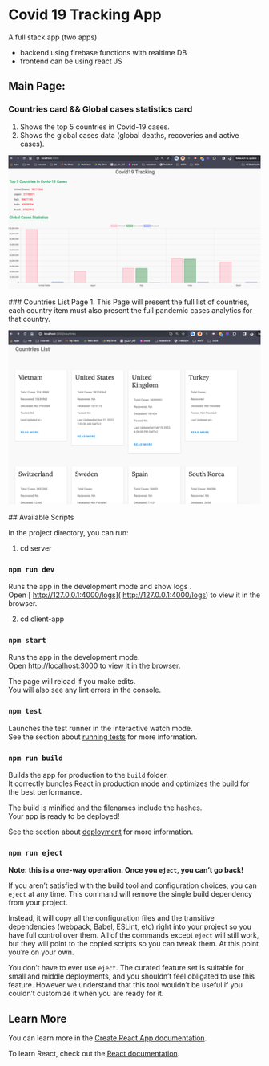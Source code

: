 # Covid 19 Tracking App

A  full stack app (two apps)
- backend using firebase functions with realtime DB
- frontend can be using react JS
## Main Page:

###  Countries card && Global cases statistics card
1. Shows the top 5 countries in Covid-19 cases.
2. Shows the global cases data (global deaths, recoveries and active cases).
<p align="center">
  <a href="http://nestjs.com/" target="blank"><img src="https://github.com/mohamedlotfe/covid19tracker/blob/main/client-app/public/homepage.png"  alt="Nest Logo" /></a>
</p>
###  Countries List Page
1. This Page will present the full list of countries, each country item must also present the full pandemic cases analytics for that country.
<p align="center">
  <a href="http://nestjs.com/" target="blank"><img src="https://github.com/mohamedlotfe/covid19tracker/blob/main/client-app/public/Pasted%20one.png"  alt="Nest Logo" /></a>
</p>
## Available Scripts

In the project directory, you can run:
1. cd server
### `npm run dev`
Runs the app in the development mode and show logs .\
Open [ http://127.0.0.1:4000/logs]( http://127.0.0.1:4000/logs) to view it in the browser.

2. cd client-app 
### `npm start`

Runs the app in the development mode.\
Open [http://localhost:3000](http://localhost:3000) to view it in the browser.

The page will reload if you make edits.\
You will also see any lint errors in the console.

### `npm test`

Launches the test runner in the interactive watch mode.\
See the section about [running tests](https://facebook.github.io/create-react-app/docs/running-tests) for more information.

### `npm run build`

Builds the app for production to the `build` folder.\
It correctly bundles React in production mode and optimizes the build for the best performance.

The build is minified and the filenames include the hashes.\
Your app is ready to be deployed!

See the section about [deployment](https://facebook.github.io/create-react-app/docs/deployment) for more information.

### `npm run eject`

**Note: this is a one-way operation. Once you `eject`, you can’t go back!**

If you aren’t satisfied with the build tool and configuration choices, you can `eject` at any time. This command will remove the single build dependency from your project.

Instead, it will copy all the configuration files and the transitive dependencies (webpack, Babel, ESLint, etc) right into your project so you have full control over them. All of the commands except `eject` will still work, but they will point to the copied scripts so you can tweak them. At this point you’re on your own.

You don’t have to ever use `eject`. The curated feature set is suitable for small and middle deployments, and you shouldn’t feel obligated to use this feature. However we understand that this tool wouldn’t be useful if you couldn’t customize it when you are ready for it.

## Learn More

You can learn more in the [Create React App documentation](https://facebook.github.io/create-react-app/docs/getting-started).

To learn React, check out the [React documentation](https://reactjs.org/).
